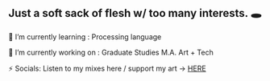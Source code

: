 ## Just a soft sack of flesh w/ too many interests. 🕳

🌱 I’m currently learning : Processing language 

🔭 I’m currently working on : Graduate Studies M.A. Art + Tech

⚡ Socials: Listen to my mixes here / support my art -> [HERE](https://linktr.ee/churaartagency?utm_source=linktree_profile_share&ltsid=539f8985-a1ec-49ee-ad1a-5a3bda95a5a2)

<!--
**whit-e-7/whit-e-7** is a ✨ _special_ ✨ repository because its `README.md` (this file) appears on your GitHub profile.

Here are some ideas to get you started:

- 🔭 I’m currently working on ...
- 🌱 I’m currently learning ...
- 👯 I’m looking to collaborate on ...
- 🤔 I’m looking for help with ...
- 💬 Ask me about ...
- 📫 How to reach me: ...
- 😄 Pronouns: ...
- ⚡ Fun fact: ...
-->
